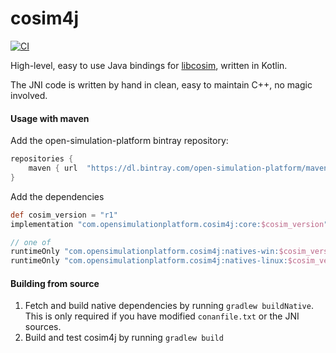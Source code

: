# cosim4j

[![CI](https://github.com/open-simulation-platform/cosim4j/workflows/CI/badge.svg)](https://github.com/open-simulation-platform/cosim4j/actions)

High-level, easy to use Java bindings for [libcosim](https://github.com/open-simulation-platform/libcosim), written in Kotlin.

The JNI code is written by hand in clean, easy to maintain C++, no magic involved. 

#### Usage with maven

Add the open-simulation-platform bintray repository:

```gradle
repositories {
    maven { url  "https://dl.bintray.com/open-simulation-platform/maven"  }
}
```

Add the dependencies

```gradle
def cosim_version = "r1"
implementation "com.opensimulationplatform.cosim4j:core:$cosim_version"

// one of
runtimeOnly "com.opensimulationplatform.cosim4j:natives-win:$cosim_version"
runtimeOnly "com.opensimulationplatform.cosim4j:natives-linux:$cosim_version"
```


#### Building from source

1) Fetch and build native dependencies by running `gradlew buildNative`. This is only required if you have modified `conanfile.txt` or the JNI sources.
2) Build and test cosim4j by running `gradlew build`


